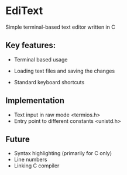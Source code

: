 # EdiText
Simple terminal-based text editor written in C

## Key features:
- Terminal based usage
- Loading text files and saving the changes

- Standard keyboard shortcuts 


## Implementation
- Text input in raw mode <termios.h>
- Entry point to different constants <unistd.h>



## Future
- Syntax highlighting (primarily for C only)
- Line numbers
- Linking C compiler

